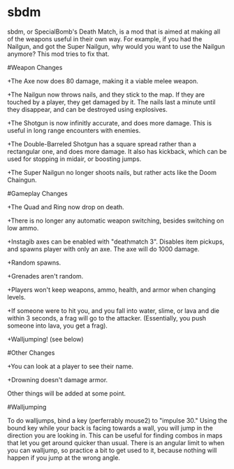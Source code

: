 # sbdm

sbdm, or SpecialBomb's Death Match, is a mod that is aimed at making all of the weapons useful in their own way.
For example, if you had the Nailgun, and got the Super Nailgun, why would you want to use the Nailgun anymore?
This mod tries to fix that.

#Weapon Changes

+The Axe now does 80 damage, making it a viable melee weapon.

+The Nailgun now throws nails, and they stick to the map. If they are touched by a player, they get damaged by it. The nails last a minute until they disappear, and can be destroyed using explosives.

+The Shotgun is now infinitly accurate, and does more damage. This is useful in long range encounters with enemies.

+The Double-Barreled Shotgun has a square spread rather than a rectangular one, and does more damage. It also has kickback, which can be used for stopping in midair, or boosting jumps.

+The Super Nailgun no longer shoots nails, but rather acts like the Doom Chaingun.

#Gameplay Changes

+The Quad and Ring now drop on death.

+There is no longer any automatic weapon switching, besides switching on low ammo.

+Instagib axes can be enabled with "deathmatch 3". Disables item pickups, and spawns player with only an axe. The axe will do 1000 damage.

+Random spawns.

+Grenades aren't random.

+Players won't keep weapons, ammo, health, and armor when changing levels.

+If someone were to hit you, and you fall into water, slime, or lava and die within 3 seconds, a frag will go to the attacker. (Essentially, you push someone into lava, you get a frag).

+Walljumping! (see below)

#Other Changes

+You can look at a player to see their name.

+Drowning doesn't damage armor.

Other things will be added at some point.

#Walljumping

To do walljumps, bind a key (perferrably mouse2) to "impulse 30." Using the bound key while your back is facing towards a wall, you will jump in the direction you are looking in. This can be useful for finding combos in maps that let you get around quicker than usual. There is an angular limit to when you can walljump, so practice a bit to get used to it, because nothing will happen if you jump at the wrong angle.
